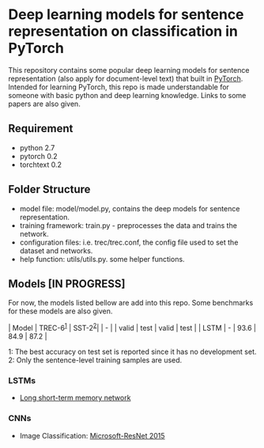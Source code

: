 # Deep learning models for sentence representation on classification in PyTorch

This repository contains some popular deep learning models for sentence representation (also apply for document-level text) that built in [PyTorch](http://pytorch.org/). Intended for learning PyTorch, this repo is made understandable for someone with basic python and deep learning knowledge. Links to some papers are also given.

## Requirement
* python 2.7
* pytorch 0.2
* torchtext 0.2

## Folder Structure
* model file: model/model.py, contains the deep models for sentence representation.
* training framework: train.py - preprocesses the data and trains the network.
* configuration files: i.e. trec/trec.conf, the config file used to set the dataset and networks.
* help function: utils/utils.py. some helper functions.

## Models [IN PROGRESS]

For now, the models listed bellow are add into this repo. Some benchmarks for these models are also given.


| Model | <th colspan=2>TREC-6<sup>[1](#foottime)</sup> | <th colspan=2>SST-2<sup>[2](#foottime)</sup>|
| -
|      | valid | test | valid | test |
| LSTM | - | 93.6 | 84.9 | 87.2 |

<a name="foottime">1</a>: The best accuracy on test set is reported since it has no development set.
<a name="foottime">2</a>: Only the sentence-level training samples are used.

### LSTMs
* [Long short-term memory network](http://web.eecs.utk.edu/~itamar/courses/ECE-692/Bobby_paper1.pdf)

### CNNs
* Image Classification: [Microsoft-ResNet 2015](https://arxiv.org/pdf/1512.03385.pdf)
